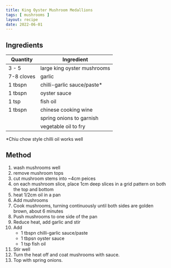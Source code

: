 ```yaml
---
title: King Oyster Mushroom Medallions
tags: [ mushrooms ]
layout: recipe
date: 2022-06-01
---
```


## Ingredients

|Quantity|Ingredient
|-|-
|3 - 5|large king oyster mushrooms
|7-8 cloves|garlic
|1 tbspn|chilli-garlic sauce/paste*
|1 tbspn|oyster sauce
|1 tsp|fish oil
|1 tbspn| chinese cooking wine
||spring onions to garnish
||vegetable oil to fry

*Chiu chow style chilli oil works well

## Method

1. wash mushrooms well
2. remove mushroom tops
3. cut mushroom stems into ~4cm peices
4. on each mushroom slice, place 1cm deep slices in a grid pattern on both the top and bottom
5. heat 1/2cm oil in a pan
6. Add mushrooms
7. Cook mushrooms, turning continuously until both sides are golden brown, about 6 minutes
8. Push mushrooms to one side of the pan
9. Reduce heat, add garlic and stir
10. Add 
    - 1 tbspn chilli-garlic sauce/paste
    - 1 tbpsn oyster sauce
    - 1 tsp fish oil
11. Stir well
12. Turn the heat off and coat mushrooms with sauce.
13. Top with spring onions.
